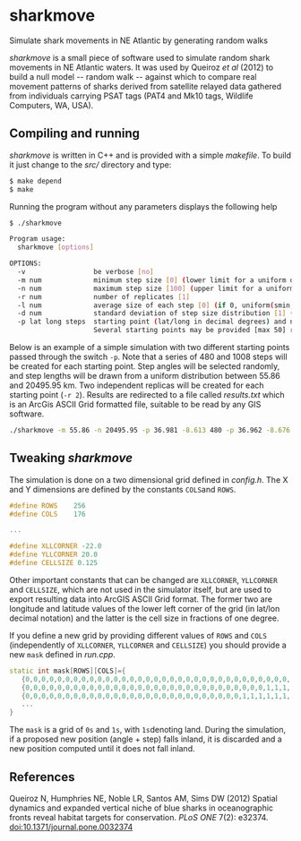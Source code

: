 # sharkmove
Simulate shark movements in NE Atlantic by generating random walks

*sharkmove* is a small piece of software used to simulate random shark movements in NE Atlantic waters. It was used by Queiroz *et al* (2012) to build a null model -- random walk -- against which to compare real movement patterns of sharks derived from satellite relayed data gathered from individuals carrying PSAT tags (PAT4 and Mk10 tags, Wildlife Computers, WA, USA).

## Compiling and running 

*sharkmove* is written in C++ and is provided with a simple *makefile*. To build it just change to the *src/* directory and type: 

```bash
$ make depend
$ make
```

Running the program without any parameters displays the following help

```bash
$ ./sharkmove

Program usage:
  sharkmove [options]

OPTIONS:
  -v                 be verbose [no]
  -m num             minimum step size [0] (lower limit for a uniform distribution)
  -n num             maximum step size [100] (upper limit for a uniform distribution)
  -r num             number of replicates [1]
  -l num             average size of each step [0] (if 0, uniform(smin,smax) will be used)
  -d num             standard deviation of step size distribution [1] (to use with -m)
  -p lat long steps  starting point (lat/long in decimal degrees) and number of steps
                     Several starting points may be provided [max 50] repeating -p switch
```
Below is an example of a simple simulation with two different starting points passed through the switch `-p`. Note that a series of 480 and 1008 steps will be created for each starting point. Step angles will be selected randomly, and step lengths will be drawn from a uniform distribution between 55.86 and 20495.95 km. Two independent replicas will be created for each starting point (`-r 2`). Results are redirected to a file called *results.txt* which is an ArcGis ASCII Grid formatted file, suitable to be read by any GIS software.

```bash
./sharkmove -m 55.86 -n 20495.95 -p 36.981 -8.613 480 -p 36.962 -8.676 1008 -r 2 > results.txt
```

## Tweaking *sharkmove* 

The simulation is done on a two dimensional grid defined in *config.h*. The X and Y dimensions are defined by the constants `COLS`and `ROWS`. 

```c++
#define ROWS	256
#define COLS	176

...

#define XLLCORNER -22.0
#define YLLCORNER 20.0
#define CELLSIZE 0.125	
```

Other important constants that can be changed are `XLLCORNER`, `YLLCORNER` and `CELLSIZE`, which are not used in the simulator itself, but are used to export resulting data into ArcGIS ASCII Grid format. The former two are longitude and latitude values of the lower left corner of the grid (in lat/lon decimal notation) and the latter is the cell size in fractions of one degree. 

If you define a new grid by providing different values of `ROWS` and `COLS` (independently of `XLLCORNER`, `YLLCORNER` and `CELLSIZE`) you should provide a new `mask` defined in *run.cpp*.

```c++
static int mask[ROWS][COLS]={
   {0,0,0,0,0,0,0,0,0,0,0,0,0,0,0,0,0,0,0,0,0,0,0,0,0,0,0,0,0,0,0,0,0, ... ,1,1,1},
   {0,0,0,0,0,0,0,0,0,0,0,0,0,0,0,0,0,0,0,0,0,0,0,0,0,0,0,0,0,0,1,1,1, ... ,1,1,1},
   {0,0,0,0,0,0,0,0,0,0,0,0,0,0,0,0,0,0,0,0,0,0,0,0,0,0,0,1,1,1,1,1,1, ... ,1,1,1},
   ...
}
```
The `mask` is a grid of `0s` and `1s`, with `1s`denoting land. During the simulation, if a proposed new position (angle + step) falls inland, it is discarded and a new position computed until it does not fall inland.


## References
Queiroz N, Humphries NE, Noble LR, Santos AM, Sims DW (2012) Spatial dynamics and expanded vertical niche of blue sharks in oceanographic fronts reveal habitat targets for conservation. *PLoS ONE* 7(2): e32374. [doi:10.1371/journal.pone.0032374](https://doi.org/10.1371/journal.pone.0032374)

